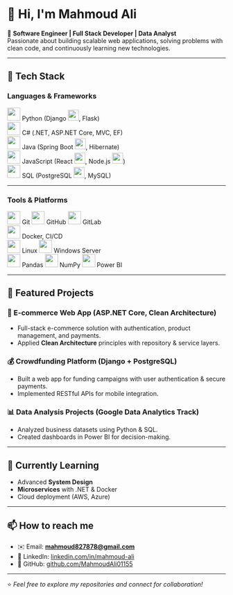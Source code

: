 # 👋 Hi, I'm Mahmoud Ali  

🚀 **Software Engineer | Full Stack Developer | Data Analyst**  
Passionate about building scalable web applications, solving problems with clean code, and continuously learning new technologies.  

---

## 🔧 Tech Stack  

### **Languages & Frameworks**  
<p align="left">
  <img src="https://cdn.jsdelivr.net/gh/devicons/devicon/icons/python/python-original.svg" width="30"/> Python (Django <img src="https://www.svgrepo.com/show/353657/django-icon.svg" width="25"/>, Flask)  
  <br>
  <img src="https://cdn.jsdelivr.net/gh/devicons/devicon/icons/csharp/csharp-original.svg" width="30"/> C# (.NET, ASP.NET Core, MVC, EF)  
  <br>
  <img src="https://cdn.jsdelivr.net/gh/devicons/devicon/icons/java/java-original.svg" width="30"/> Java (Spring Boot <img src="https://cdn.jsdelivr.net/gh/devicons/devicon/icons/spring/spring-original.svg" width="25"/>, Hibernate)  
  <br>
  <img src="https://cdn.jsdelivr.net/gh/devicons/devicon/icons/javascript/javascript-original.svg" width="30"/> JavaScript (React <img src="https://cdn.jsdelivr.net/gh/devicons/devicon/icons/react/react-original.svg" width="25"/>, Node.js <img src="https://cdn.jsdelivr.net/gh/devicons/devicon/icons/nodejs/nodejs-original.svg" width="25"/>)  
  <br>
  <img src="https://cdn.jsdelivr.net/gh/devicons/devicon/icons/mysql/mysql-original.svg" width="30"/> SQL (PostgreSQL <img src="https://cdn.jsdelivr.net/gh/devicons/devicon/icons/postgresql/postgresql-original.svg" width="25"/>, MySQL)  
</p>

---

### **Tools & Platforms**  
<p align="left">
  <img src="https://cdn.jsdelivr.net/gh/devicons/devicon/icons/git/git-original.svg" width="30"/> Git  
  <img src="https://cdn.jsdelivr.net/gh/devicons/devicon/icons/github/github-original.svg" width="30"/> GitHub  
  <img src="https://cdn.jsdelivr.net/gh/devicons/devicon/icons/gitlab/gitlab-original.svg" width="30"/> GitLab  
  <br>
  <img src="https://cdn.jsdelivr.net/gh/devicons/devicon/icons/docker/docker-original.svg" width="30"/> Docker, CI/CD  
  <br>
  <img src="https://cdn.jsdelivr.net/gh/devicons/devicon/icons/linux/linux-original.svg" width="30"/> Linux  
  <img src="https://cdn.jsdelivr.net/gh/devicons/devicon/icons/windows8/windows8-original.svg" width="30"/> Windows Server  
  <br>
  <img src="https://cdn.jsdelivr.net/gh/devicons/devicon/icons/pandas/pandas-original.svg" width="30"/> Pandas  
  <img src="https://cdn.jsdelivr.net/gh/devicons/devicon/icons/numpy/numpy-original.svg" width="30"/> NumPy  
  <img src="https://img.icons8.com/color/48/power-bi.png" width="30"/> Power BI  
</p>

---

## 📌 Featured Projects  

### 🛒 E-commerce Web App (ASP.NET Core, Clean Architecture)  
- Full-stack e-commerce solution with authentication, product management, and payments.  
- Applied **Clean Architecture** principles with repository & service layers.  

### 💰 Crowdfunding Platform (Django + PostgreSQL)  
- Built a web app for funding campaigns with user authentication & secure payments.  
- Implemented RESTful APIs for mobile integration.  

### 📊 Data Analysis Projects (Google Data Analytics Track)  
- Analyzed business datasets using Python & SQL.  
- Created dashboards in Power BI for decision-making.  

---

## 🌱 Currently Learning  
- Advanced **System Design**  
- **Microservices** with .NET & Docker  
- Cloud deployment (AWS, Azure)  

---

## 📫 How to reach me  
- ✉️ Email: **mahmoud827878@gmail.com**  
- 💼 LinkedIn: [linkedin.com/in/mahmoud-ali](https://www.linkedin.com/in/mahmoud-ali)  
- 🐙 GitHub: [github.com/MahmoudAli01155](https://github.com/MahmoudAli01155)  

---

⭐️ *Feel free to explore my repositories and connect for collaboration!*  

